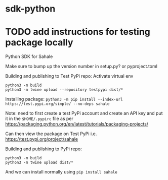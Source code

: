 # sdk-python

# TODO add instructions for testing package locally

Python SDK for Sahale

Make sure to bump up the version number in setup.py? or pyproject.toml

Building and publishing to Test PyPi repo: 
Activate virtual env
```
python3 -m build
python3 -m twine upload --repository testpypi dist/*
````

Installing package:
`python3 -m pip install --index-url https://test.pypi.org/simple/ --no-deps sahale`

Note: need to first create a test PyPi account and create an API key and put it in the `$HOME/.pypirc` file as per https://packaging.python.org/en/latest/tutorials/packaging-projects/

Can then view the package on Test PyPi i.e. https://test.pypi.org/project/sahale


Building and publishing to PyPi repo:
```
python3 -m build
python3 -m twine upload dist/*
```
And we can install normally using
`pip install sahale`

